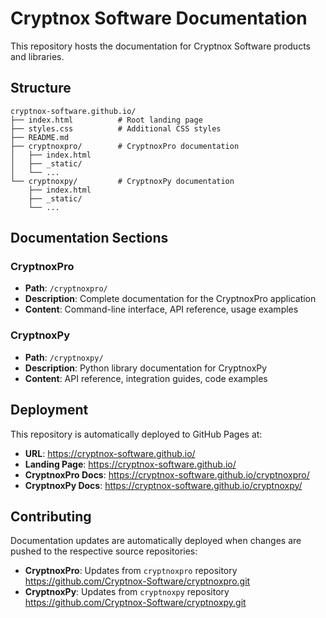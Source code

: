 # Cryptnox Software Documentation

This repository hosts the documentation for Cryptnox Software products and libraries.

## Structure

```
cryptnox-software.github.io/
├── index.html          # Root landing page
├── styles.css          # Additional CSS styles
├── README.md
├── cryptnoxpro/        # CryptnoxPro documentation
│   ├── index.html
│   ├── _static/
│   └── ...
└── cryptnoxpy/         # CryptnoxPy documentation
    ├── index.html
    ├── _static/
    └── ...
```

## Documentation Sections

### CryptnoxPro
- **Path**: `/cryptnoxpro/`
- **Description**: Complete documentation for the CryptnoxPro application
- **Content**: Command-line interface, API reference, usage examples

### CryptnoxPy
- **Path**: `/cryptnoxpy/`
- **Description**: Python library documentation for CryptnoxPy
- **Content**: API reference, integration guides, code examples

## Deployment

This repository is automatically deployed to GitHub Pages at:
- **URL**: https://cryptnox-software.github.io/
- **Landing Page**: https://cryptnox-software.github.io/
- **CryptnoxPro Docs**: https://cryptnox-software.github.io/cryptnoxpro/
- **CryptnoxPy Docs**: https://cryptnox-software.github.io/cryptnoxpy/

## Contributing

Documentation updates are automatically deployed when changes are pushed to the respective source repositories:
- **CryptnoxPro**: Updates from `cryptnoxpro` repository https://github.com/Cryptnox-Software/cryptnoxpro.git
- **CryptnoxPy**: Updates from `cryptnoxpy` repository https://github.com/Cryptnox-Software/cryptnoxpy.git
